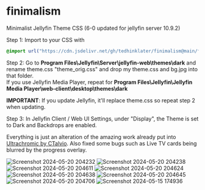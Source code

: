 # finimalism
Minimalist Jellyfin Theme CSS (6-0 updated for jellyfin server 10.9.2)

Step 1: Import to your CSS with

```css
@import url("https://cdn.jsdelivr.net/gh/tedhinklater/finimalism@main/finimalism6-0.css");

```

Step 2: Go to **Program Files\Jellyfin\Server\jellyfin-web\themes\dark** and rename theme.css "theme_orig.css" and drop my theme.css and bg.jpg into that folder.<br>
If you use Jellyfin Media Player, repeat for **Program Files\Jellyfin\Jellyfin Media Player\web-client\desktop\themes\dark**

**IMPORTANT**: If you update Jellyfin, it'll replace theme.css so repeat step 2 when updating.

Step 3: In Jellyfin Client / Web UI Settings, under "Display", the Theme is set to Dark and Backdrops are enabled. 

Everything is just an alteration of the amazing work already put into [Ultrachromic by CTalvio](https://github.com/CTalvio/Ultrachromic). Also fixed some bugs such as Live TV cards being blurred by the progress overlay.

![Screenshot 2024-05-20 204232](https://github.com/tedhinklater/finimalism/assets/66086488/632d0aed-4e79-4dd1-89c7-87d4b4d44d03)
![Screenshot 2024-05-20 204238](https://github.com/tedhinklater/finimalism/assets/66086488/5d917c17-04e9-4439-893f-676c03709a9f)
![Screenshot 2024-05-20 204611](https://github.com/tedhinklater/finimalism/assets/66086488/d022ad82-e27b-4585-81e9-bf8abbac13bd)
![Screenshot 2024-05-20 204624](https://github.com/tedhinklater/finimalism/assets/66086488/653104b1-3b58-4649-88eb-6f1bd4446fd8)
![Screenshot 2024-05-20 204638](https://github.com/tedhinklater/finimalism/assets/66086488/d6d2f02a-90c2-492b-b325-75f908e86d23)
![Screenshot 2024-05-20 204645](https://github.com/tedhinklater/finimalism/assets/66086488/aaa90ae7-4977-4056-bb32-0ea655a50f04)
![Screenshot 2024-05-20 204706](https://github.com/tedhinklater/finimalism/assets/66086488/7df3e781-0a85-4b59-8351-f0a05369b7c3)
![Screenshot 2024-05-15 174936](https://github.com/tedhinklater/finimalism/assets/66086488/976319a8-09eb-4bb8-be4d-1ebbc53e9180)
